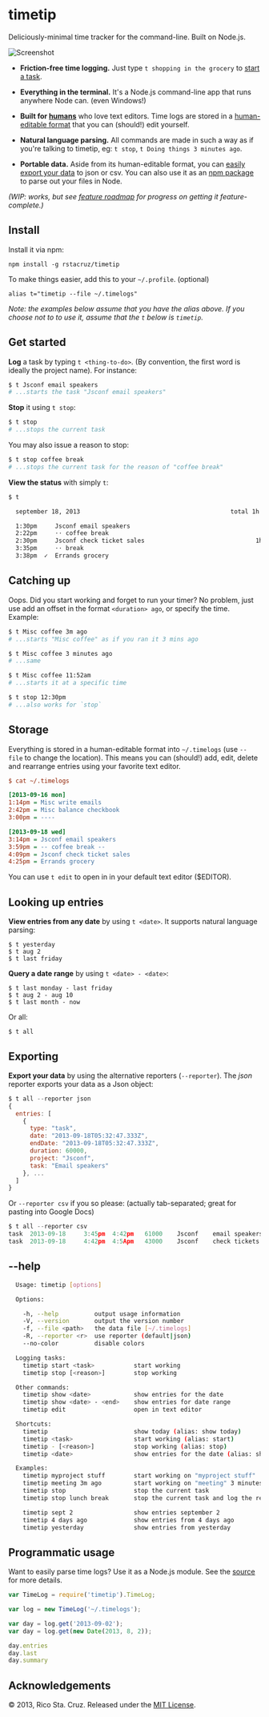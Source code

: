 timetip
=======

Deliciously-minimal time tracker for the command-line. Built on Node.js.  

![Screenshot](https://github.com/rstacruz/timetip/raw/master/support/screenshot.png)

 - **Friction-free time logging.** Just type `t shopping in the grocery` to 
 [start a task](#get-started).

 - **Everything in the terminal.** It's a Node.js command-line app that runs 
anywhere Node can. (even Windows!)

 - **Built for [humans][prog]** who love text editors. Time logs are stored in a 
 [human-editable format](#storage) that you can (should!) edit yourself.

 - **Natural language parsing.** All commands are made in such a way as if 
 you're talking to timetip, eg: `t stop`, `t Doing things 3 minutes ago`.

 - **Portable data.** Aside from its human-editable format, you can [easily 
 export your data](#exporting) to json or csv. You can also use it as an [npm 
 package](#programmatic-usage) to parse out your files in Node.

*(WIP: works, but see [feature roadmap](tasks.taskpaper) for progress on getting 
    it feature-complete.)*

## Install

Install it via npm:

    npm install -g rstacruz/timetip

To make things easier, add this to your `~/.profile`. (optional)

    alias t="timetip --file ~/.timelogs"

*Note: the examples below assume that you have the alias above. If you choose 
not to to use it, assume that the `t` below is `timetip`.*

## Get started

**Log** a task by typing `t <thing-to-do>`. (By convention, the first word 
    is ideally the project name).  For instance:

~~~ sh
$ t Jsconf email speakers
# ...starts the task "Jsconf email speakers"
~~~

**Stop** it using `t stop`:

~~~ sh
$ t stop
# ...stops the current task
~~~

You may also issue a reason to stop:

~~~ sh
$ t stop coffee break
# ...stops the current task for the reason of "coffee break"
~~~

**View the status** with simply `t`:

~~~ sh
$ t

  september 18, 2013                                          total 1h 15m

  1:30pm     Jsconf email speakers                                     52m
  2:22pm     ⋅⋅ coffee break                                            8m
  2:30pm     Jsconf check ticket sales                               1h 5m
  3:35pm     ⋅⋅ break                                                   3m
  3:38pm  ✓  Errands grocery
~~~

## Catching up

Oops. Did you start working and forget to run your timer? No problem, just use 
add an offset in the format `<duration> ago`, or specify the time. Example:

~~~ sh
$ t Misc coffee 3m ago
# ...starts "Misc coffee" as if you ran it 3 mins ago

$ t Misc coffee 3 minutes ago
# ...same

$ t Misc coffee 11:52am
# ...starts it at a specific time

$ t stop 12:30pm
# ...also works for `stop`
~~~

## Storage

Everything is stored in a human-editable format into `~/.timelogs` (use `--file` 
    to change the location). This means you can (should!) add, edit, delete and 
rearrange entries using your favorite text editor.

~~~ ini
$ cat ~/.timelogs

[2013-09-16 mon]
1:14pm = Misc write emails
2:42pm = Misc balance checkbook
3:00pm = ----

[2013-09-18 wed]
3:14pm = Jsconf email speakers
3:59pm = -- coffee break --
4:09pm = Jsconf check ticket sales
4:25pm = Errands grocery
~~~

You can use `t edit` to open in in your default text editor ($EDITOR).

## Looking up entries

**View entries from any date** by using `t <date>`. It supports natural language 
parsing:

    $ t yesterday
    $ t aug 2
    $ t last friday

**Query a date range** by using `t <date> - <date>`:

    $ t last monday - last friday
    $ t aug 2 - aug 10
    $ t last month - now

Or all:

    $ t all

## Exporting

**Export your data** by using the alternative reporters (`--reporter`). The 
*json* reporter exports your data as a Json object:

~~~ js
$ t all --reporter json
{
  entries: [
    {
      type: "task",
      date: "2013-09-18T05:32:47.333Z",
      endDate: "2013-09-18T05:32:47.333Z",
      duration: 60000,
      project: "Jsconf",
      task: "Email speakers"
    }, ...
  ]
}
~~~

Or `--reporter csv` if you so please: (actually tab-separated; great for pasting 
    into Google Docs)

~~~ js
$ t all --reporter csv
task  2013-09-18     3:45pm  4:42pm   61000    Jsconf    email speakers
task  2013-09-18     4:42pm  4:5Apm   43000    Jsconf    check tickets
~~~

## --help

~~~ sh
  Usage: timetip [options]

  Options:

    -h, --help          output usage information
    -V, --version       output the version number
    -f, --file <path>   the data file [~/.timelogs]
    -R, --reporter <r>  use reporter (default|json)
    --no-color          disable colors

  Logging tasks:
    timetip start <task>           start working
    timetip stop [<reason>]        stop working

  Other commands:
    timetip show <date>            show entries for the date
    timetip show <date> - <end>    show entries for date range
    timetip edit                   open in text editor

  Shortcuts:
    timetip                        show today (alias: show today)
    timetip <task>                 start working (alias: start)
    timetip - [<reason>]           stop working (alias: stop)
    timetip <date>                 show entries for the date (alias: show)

  Examples:
    timetip myproject stuff        start working on "myproject stuff"
    timetip meeting 3m ago         start working on "meeting" 3 minutes ago
    timetip stop                   stop the current task
    timetip stop lunch break       stop the current task and log the reason

    timetip sept 2                 show entries september 2
    timetip 4 days ago             show entries from 4 days ago
    timetip yesterday              show entries from yesterday
~~~

## Programmatic usage

Want to easily parse time logs? Use it as a Node.js module. See the 
[source][time_log.js] for more details.

~~~ js
var TimeLog = require('timetip').TimeLog;

var log = new TimeLog('~/.timelogs');

var day = log.get('2013-09-02');
var day = log.get(new Date(2013, 8, 2));

day.entries
day.last
day.summary
~~~

## Acknowledgements

© 2013, Rico Sta. Cruz. Released under the [MIT License].

[MIT License]: http://www.opensource.org/licenses/mit-license.php

[prog]: http://en.wikipedia.org/wiki/Programmer
[time_log.js]: lib/time_log.js
